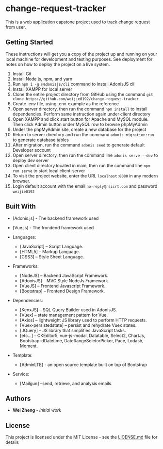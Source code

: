 # change-request-tracker
This is a web application capstone project used to track change request from user.

## Getting Started

These instructions will get you a copy of the project up and running on your local machine for development and testing purposes. See deployment for notes on how to deploy the project on a live system.

1.	Install Git
2.	Install Node.js, npm, and yarn
3.	Run `npm i -g @adonisjs/cli` command to install AdonisJS cli
4.	Install XAMPP for local server
5.	Clone the entire project directory from GitHub using the command `git clone https://github.com/weijie0192/change-request-tracker`
6.  Create .env file, using .env-example as the reference
7.	Open server directory, then run the command `npm install` to install dependencies. Perform same instruction again under client directory
8.	Open XAMPP and click start button for Apache and MySQL module. Then click Admin button under MySQL row to browse phpMyAdmin
9.	Under the phpMyAdmin site, create a new database for the project
10.	Return to server directory and run the command `adonis migration:run` to generate database tables
11.	After migration, run the command `adonis seed` to generate default Developer account
12.	Open server directory, then run the command line `adonis serve --dev` to deploy dev server
13.	Open client directory located in main, then run the command line `npm run serve` to start local client-server
14.	To visit the project website, enter the URL `localhost:8080` in any modern browser.
15. Login default account with the email `no-reply@rsicrt.com` and password `weijie0192`


## Built With
* [Adonis.js] - The backend framework used
* [Vue.js] - The frondend framework used
* Languages:
  - [JavaScript] – Script Language.
  - [HTML5] – Markup Language.
  - [CSS3] – Style Sheet Language.
* Frameworks:
  - [NodeJS] – Backend JavaScript Framework.
  - [AdonisJS] – MVC Style NodeJs Framework.
  - [VueJS] – Frontend Javascript Framework.
  - [Bootstrap] – Frontend Design Framework.
    
* Dependencies:
  - [KenxJS] – SQL Query Builder used in AdonisJS.
  - [Vuex] – state management pattern for Vue.
  - [Axios] – lightweight JS library used to perform HTTP                requests.
  - [Vuex-persistedstate] – persist and rehydrate Vuex states.
  - [JQuery] – JS library that simplifies JavaScript tasks.
  - [etc...] - CKEditor5, vue-js-modal, Datatable, Select2, ChartJs, Bootstrap-dDatetime, DateRangeSeletorPicker, Pace, Lodash, Moment.

* Template: 
  - [AdminLTE] - an open source template built on top of Bootstrap 
    
* Service:
  - [Mailgun] –send, retrieve, and analysis emails.


## Authors

* **Wei Zheng** - *Initial work* 

## License

This project is licensed under the MIT License - see the [LICENSE.md](LICENSE.md) file for details

